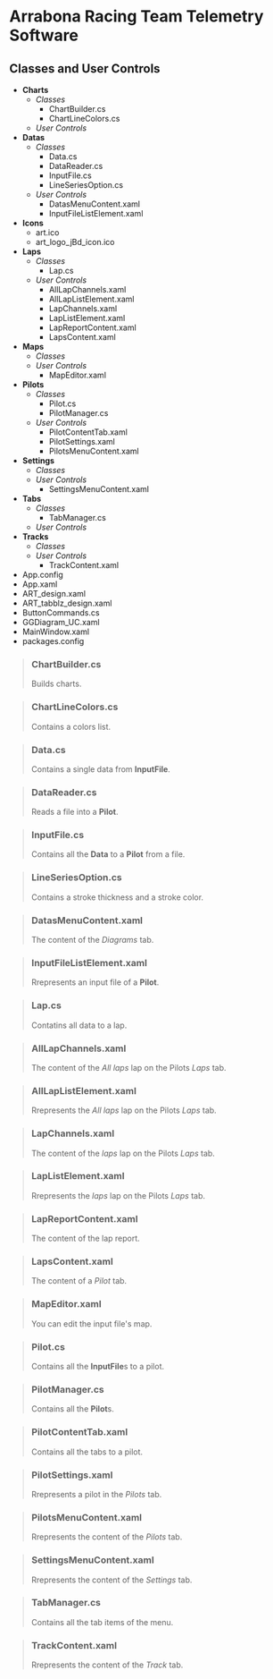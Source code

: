 # Arrabona Racing Team Telemetry Software

## Classes and User Controls

- **Charts**
  - *Classes*
    - ChartBuilder.cs
    - ChartLineColors.cs
  - *User Controls*
- **Datas**
  - *Classes*
    - Data.cs
    - DataReader.cs
    - InputFile.cs
    - LineSeriesOption.cs
  - *User Controls*
    - DatasMenuContent.xaml
    - InputFileListElement.xaml
- **Icons**
  - art.ico
  - art_logo_jBd_icon.ico
- **Laps**
  - *Classes*
    - Lap.cs
  - *User Controls*
    - AllLapChannels.xaml
    - AllLapListElement.xaml
    - LapChannels.xaml
    - LapListElement.xaml
    - LapReportContent.xaml
    - LapsContent.xaml
- **Maps**
  - *Classes*
  - *User Controls*
    - MapEditor.xaml
- **Pilots**
  - *Classes*
    - Pilot.cs
    - PilotManager.cs
  - *User Controls*
    - PilotContentTab.xaml
    - PilotSettings.xaml
    - PilotsMenuContent.xaml
- **Settings**
  - *Classes*
  - *User Controls*
    - SettingsMenuContent.xaml
- **Tabs**
  - *Classes*
    - TabManager.cs
  - *User Controls*
- **Tracks**
  - *Classes*
  - *User Controls*
    - TrackContent.xaml
- App.config
- App.xaml
- ART_design.xaml
- ART_tabblz_design.xaml
- ButtonCommands.cs
- GGDiagram_UC.xaml
- MainWindow.xaml
- packages.config

<!-- pagebreak -->

> ### ChartBuilder.cs
>
> Builds charts.

> ### ChartLineColors.cs
>
> Contains a colors list.

> ### Data.cs
>
> Contains a single data from **InputFile**.

> ### DataReader.cs
>
> Reads a file into a **Pilot**.

> ### InputFile.cs
>
> Contains all the **Data** to a **Pilot** from a file.

> ### LineSeriesOption.cs
>
> Contains a stroke thickness and a stroke color.

> ### DatasMenuContent.xaml
>
> The content of the *Diagrams* tab.

> ### InputFileListElement.xaml
>
> Rrepresents an input file of a **Pilot**.

> ### Lap.cs
>
> Contatins all data to a lap.

> ### AllLapChannels.xaml
>
> The content of the *All laps* lap on the Pilots *Laps* tab.

> ### AllLapListElement.xaml
>
> Rrepresents the *All laps* lap on the Pilots *Laps* tab.

> ### LapChannels.xaml
>
> The content of the *laps* lap on the Pilots *Laps* tab.

> ### LapListElement.xaml
>
> Rrepresents the *laps* lap on the Pilots *Laps* tab.

> ### LapReportContent.xaml
>
> The content of the lap report.

> ### LapsContent.xaml
>
> The content of a *Pilot* tab.

> ### MapEditor.xaml
>
> You can edit the input file's map.

> ### Pilot.cs
>
> Contains all the **InputFile**s to a pilot.

> ### PilotManager.cs
>
> Contains all the **Pilot**s.

> ### PilotContentTab.xaml
>
> Contains all the tabs to a pilot.

> ### PilotSettings.xaml
>
> Rrepresents a pilot in the *Pilots* tab.

> ### PilotsMenuContent.xaml
>
> Rrepresents the content of the *Pilots* tab.

> ### SettingsMenuContent.xaml
>
> Rrepresents the content of the *Settings* tab.

> ### TabManager.cs
>
> Contains all the tab items of the menu.

> ### TrackContent.xaml
>
> Rrepresents the content of the *Track* tab.
